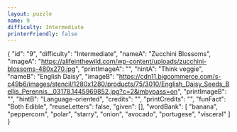 ```yaml
---
layout: puzzle
name: 9
difficulty: Intermediate
printerFriendly: false
---
```

{
    "id": "9",
    "difficulty": "Intermediate",
    "nameA": "Zucchini Blossoms",
    "imageA": "https://alifeinthewild.com/wp-content/uploads/zucchini-blossoms-480x270.jpg",
    "printImageA": "",
    "hintA": "Think veggie",
    "nameB": "English Daisy",
    "imageB": "https://cdn11.bigcommerce.com/s-c49b6/images/stencil/1280x1280/products/75/3010/English_Daisy_Seeds_Bellis_Perennis__03178.1445969852.jpg?c=2&imbypass=on",
    "printImageB": "",
    "hintB": "Language-oriented",
    "credits": "",
    "printCredits": "",
    "funFact": "Both Edible",
    "reuseLetters": false,
    "given": [],
    "wordBank": [
        "banana",
        "peppercorn",
        "polar",
        "starry",
        "onion",
        "avocado",
        "portugese",
        "visceral"
    ]
}